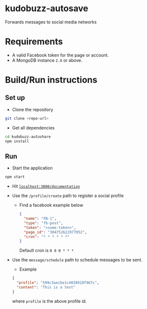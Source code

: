 # kudobuzz-autosave
Forwards messages to social media networks

# Requirements
- A valid Facebook token for the page or account.
- A MongoDB instance `2.6` or above.

# Build/Run instructions
## Set up

- Clone the repository

```bash
git clone <repo-url>
```

- Get all dependencies

```bash
cd kudobuzz-autoshare
npm install
```


## Run
- Start the application

```bash
npm start
```
- Hit [`localhost:3000/documentation`](http://localhost:3000/documentation)
- Use the `/profile/create` path to register a social profile
  - Find a facebook example below

    ```json
    {
      "name": "FB-1",
      "type": "fb-post",
      "token": "<some-token>",
      "page_id": "304752622977052",
      "cron": "* * * * * *"
    }
    ```

    Default cron is `0 0 0 * * *`
- Use the `message/schedule` path to schedule messages to be sent.  
  - Example

  ```json
  {
    "profile": "599c3aecbe1c4038918f967c",
    "content": "This is a test"
  }
  ```

  where `profile` is the above profile id.
